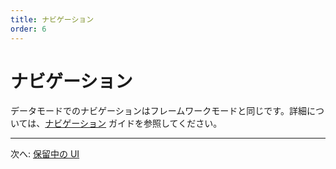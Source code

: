 ```yaml
---
title: ナビゲーション
order: 6
---
```


# ナビゲーション

データモードでのナビゲーションはフレームワークモードと同じです。詳細については、[ナビゲーション](../framework/navigating) ガイドを参照してください。

---

次へ: [保留中の UI](./pending-ui)